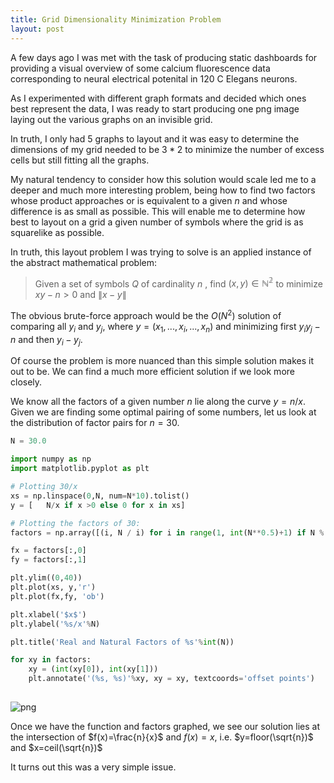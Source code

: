 ```yaml
---
title: Grid Dimensionality Minimization Problem
layout: post
---
```


A few days ago I was met with the task of producing static dashboards for providing a visual overview of some calcium fluorescence data corresponding to neural electrical potenital in 120 C Elegans neurons. 

As I experimented with different graph formats and decided which ones best represent the data, I was ready to start producing one png image laying out the various graphs on an invisible grid. 

In truth, I only had 5 graphs to layout and it was easy to determine the dimensions of my grid needed to be $3*2$ to minimize the number of excess cells but still fitting all the graphs. 

My natural tendency to consider how this solution would scale led me to a deeper and much more interesting problem, being how to find two factors whose product approaches or is equivalent to a given $n$ and whose difference is as small as possible. This will enable me to determine how best to layout on a grid a given number of symbols where the grid is as squarelike as possible. 

In truth, this layout problem I was trying to solve is an applied instance of the abstract mathematical problem: 

> Given a set of symbols $Q$ of cardinality  $n$ , find $(x,y)\in\mathbb{N^2}$ to minimize $xy-n>0$ and $\|x-y\|$

The obvious brute-force approach would be the $O(N^2)$ solution of comparing all $y_i$ and $y_j$, where  $y=(x_1,...,x_i,...,x_n)$ and minimizing first $y_iy_j-n$ and then $y_i-y_j$. 

Of course the problem is more nuanced than this simple solution makes it out to be. We can find a much more efficient solution if we look more closely. 

We know all the factors of a given number $n$ lie along the curve $y=n/x$. Given we are finding some optimal pairing of some numbers, let us look at the distribution of factor pairs for $n=30$. 


```python
N = 30.0

import numpy as np
import matplotlib.pyplot as plt

# Plotting 30/x
xs = np.linspace(0,N, num=N*10).tolist()
y = [   N/x if x >0 else 0 for x in xs]

# Plotting the factors of 30: 
factors = np.array([(i, N / i) for i in range(1, int(N**0.5)+1) if N % i == 0])

fx = factors[:,0]
fy = factors[:,1]

plt.ylim((0,40))
plt.plot(xs, y,'r')
plt.plot(fx,fy, 'ob')

plt.xlabel('$x$')
plt.ylabel('%s/x'%N)

plt.title('Real and Natural Factors of %s'%int(N))

for xy in factors:
    xy = (int(xy[0]), int(xy[1]))
    plt.annotate('(%s, %s)'%xy, xy = xy, textcoords='offset points')
    
```


![png]({{site.url}}/images/Grid%20Dimensionality%20Minimization%20Problem_files/Grid%20Dimensionality%20Minimization%20Problem_1_0.png)


Once we have the function and factors graphed, we see our solution lies at the intersection of $f(x)=\frac{n}{x}$ and $f(x)=x$, i.e. $y=floor(\sqrt{n})$ and $x=ceil(\sqrt{n})$

It turns out this was a very simple issue. 





